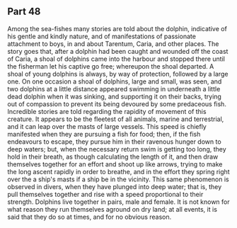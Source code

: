 ## Part 48

Among the sea-fishes many stories are told about the dolphin, indicative of his gentle and kindly nature, and of manifestations of passionate attachment to boys, in and about Tarentum, Caria, and other places.
The story goes that, after a dolphin had been caught and wounded off the coast of Caria, a shoal of dolphins came into the harbour and stopped there until the fisherman let his captive go free; whereupon the shoal departed.
A shoal of young dolphins is always, by way of protection, followed by a large one.
On one occasion a shoal of dolphins, large and small, was seen, and two dolphins at a little distance appeared swimming in underneath a little dead dolphin when it was sinking, and supporting it on their backs, trying out of compassion to prevent its being devoured by some predaceous fish.
Incredible stories are told regarding the rapidity of movement of this creature.
It appears to be the fleetest of all animals, marine and terrestrial, and it can leap over the masts of large vessels.
This speed is chiefly manifested when they are pursuing a fish for food; then, if the fish endeavours to escape, they pursue him in their ravenous hunger down to deep waters; but, when the necessary return swim is getting too long, they hold in their breath, as though calculating the length of it, and then draw themselves together for an effort and shoot up like arrows, trying to make the long ascent rapidly in order to breathe, and in the effort they spring right over the a ship's masts if a ship be in the vicinity.
This same phenomenon is observed in divers, when they have plunged into deep water; that is, they pull themselves together and rise with a speed proportional to their strength.
Dolphins live together in pairs, male and female.
It is not known for what reason they run themselves aground on dry land; at all events, it is said that they do so at times, and for no obvious reason.

